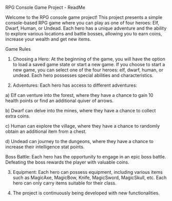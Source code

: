 RPG Console Game Project - ReadMe 

Welcome to the RPG console game project! This project presents a simple console-based RPG game where you can play as one of four heroes: Elf, Dwarf, Human, or Undead. Each hero has a unique adventure and the ability to explore various locations and battle bosses, allowing you to earn coins, increase your wealth and get new items.

Game Rules
1. Choosing a Hero: At the beginning of the game, you will have the option to load a saved game state or start a new game. 
   If you choose to start a new game, you can select one of the four heroes: elf, dwarf, human, or undead. Each hero possesses special abilities and characteristics.

2. Adventures: Each hero has access to different adventures:

a) Elf can venture into the forest, where they have a chance to gain 10 health points or find an additional quiver of arrows.

b) Dwarf can delve into the mines, where they have a chance to collect extra coins.

c) Human can explore the village, where they have a chance to randomly obtain an additional item from a chest.

d) Undead can journey to the dungeons, where they have a chance to increase their intelligence stat points.


Boss Battle: Each hero has the opportunity to engage in an epic boss battle. Defeating the boss rewards the player with valuable coins.

3. Equipment: Each hero can possess equipment, including various items such as MagicAxe, MagicBow, Knife, MagicSword, MagicSkull, etc. Each hero can only carry items 
   suitable for their class.

4. The project is continuously being developed with new functionalities.
